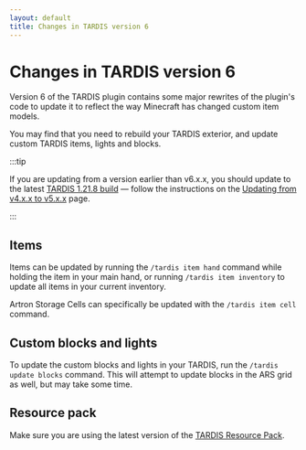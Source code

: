 ```yaml
---
layout: default
title: Changes in TARDIS version 6
---
```


# Changes in TARDIS version 6

Version 6 of the TARDIS plugin contains some major rewrites of the plugin's code to update it to reflect the way Minecraft has changed custom item models.

You may find that you need to rebuild your TARDIS exterior, and update custom TARDIS items, lights and blocks.

:::tip

If you are updating from a version earlier than v6.x.x, you should update to the latest [TARDIS 1.21.8 build](https://github.com/eccentricdevotion/TARDIS/releases/tag/1.21.8) &mdash; follow the instructions on the [Updating from v4.x.x to v5.x.x](updating-to-unified-plugin) page.

:::

## Items

Items can be updated by running the `/tardis item hand` command while holding the item in your main hand, or running `/tardis item inventory` to update all items in your current inventory.

Artron Storage Cells can specifically be updated with the `/tardis item cell` command.

## Custom blocks and lights

To update the custom blocks and lights in your TARDIS, run the `/tardis update blocks` command. This will attempt to update blocks in the ARS grid as well, but may take some time.

## Resource pack

Make sure you are using the latest version of the [TARDIS Resource Pack](resource-packs).